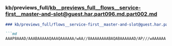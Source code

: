 ### kb/previews_full/kb__previews_full__flows__service-first__master-and-slot@guest.har.part096.md.part002.md

```md
### kb/previews_full/flows__service-first__master-and-slot@guest.har.part096.md (part 002)

```md
AAAP8AAAD/AAABAAAAAQAAAQAAAAAA/wAA//8AAAAAAAABAQABAAAAAAD/AP///wAAAAAA
```

```

```
